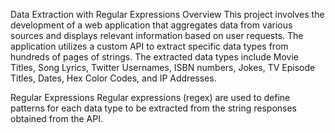 Data Extraction with Regular Expressions
Overview
This project involves the development of a web application that aggregates data from various sources and displays relevant information based on user requests. The application utilizes a custom API to extract specific data types from hundreds of pages of strings. The extracted data types include Movie Titles, Song Lyrics, Twitter Usernames, ISBN numbers, Jokes, TV Episode Titles, Dates, Hex Color Codes, and IP Addresses.

Regular Expressions
Regular expressions (regex) are used to define patterns for each data type to be extracted from the string responses obtained from the API. 
